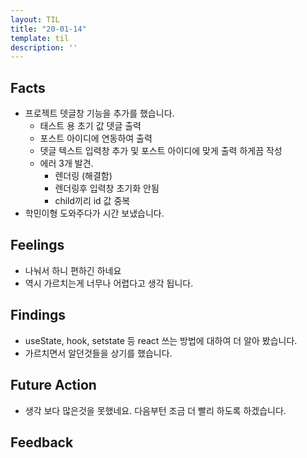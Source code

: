 ```yaml
---
layout: TIL
title: "20-01-14"
template: til
description: ''
---
```


## Facts

- 프로젝트 뎃글창 기능을 추가를 했습니다.
  - 태스트 용 초기 값 뎃글 출력
  - 포스트 아이디에 연동하여 출력
  - 뎃글 텍스트 입력창 추가 및 포스트 아이디에 맞게 출력 하게끔 작성
  - 에러 3개 발견.
    - 렌더링 (해결함)
    - 렌더링후 입력창 초기화 안됨
    - child끼리 id 값 중복
- 학민이형 도와주다가 시간 보냈습니다.

## Feelings

- 나눠서 하니 편하긴 하네요
- 역시 가르치는게 너무나 어렵다고 생각 됩니다.

## Findings

- useState, hook, setstate 등 react 쓰는 방법에 대하여 더 알아 봤습니다.
- 가르치면서 알던것들을 상기를 했습니다.

## Future Action

- 생각 보다 많은것을 못했네요. 다음부턴 조금 더 빨리 하도록 하겠습니다.

## Feedback
